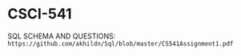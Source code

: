 # CSCI-541


SQL SCHEMA AND QUESTIONS: `https://github.com/akhildn/Sql/blob/master/CS541Assignment1.pdf`
